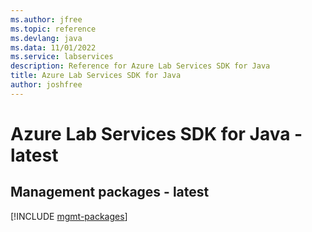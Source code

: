 ```yaml
---
ms.author: jfree
ms.topic: reference
ms.devlang: java
ms.data: 11/01/2022
ms.service: labservices
description: Reference for Azure Lab Services SDK for Java
title: Azure Lab Services SDK for Java
author: joshfree
---
```

# Azure Lab Services SDK for Java - latest

## Management packages - latest
[!INCLUDE [mgmt-packages](lab-services-mgmt-index.md)]